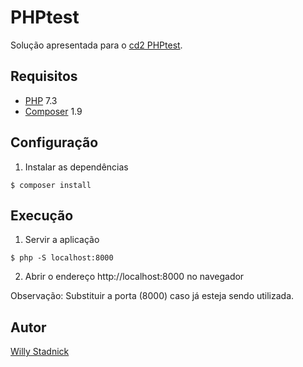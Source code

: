# PHPtest

Solução apresentada para o [cd2 PHPtest](challenge.md).

## Requisitos

- [PHP](https://www.php.net/) 7.3
- [Composer](https://getcomposer.org/) 1.9

## Configuração

1. Instalar as dependências

```
$ composer install
```

## Execução

1. Servir a aplicação

```
$ php -S localhost:8000
```

2. Abrir o endereço http://localhost:8000 no navegador

Observação: Substituir a porta (8000) caso já esteja sendo utilizada.

## Autor

[Willy Stadnick](willy.stadnick@gmail.com)
